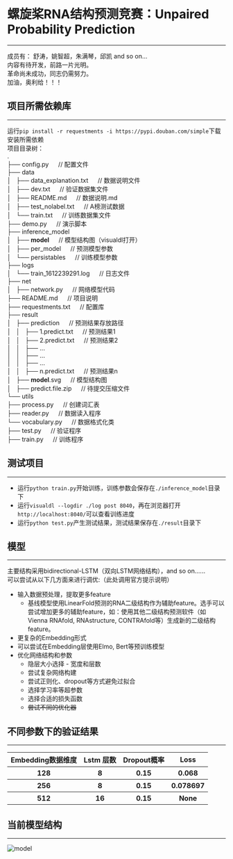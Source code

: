 # 螺旋桨RNA结构预测竞赛：Unpaired Probability Prediction  
***
成员有： 舒涛，姚智超，朱满琴，邱凯 and so on...  
内容有待开发，前路一片光明。  
革命尚未成功，同志仍需努力。  
加油，奥利给！！！

## 项目所需依赖库
***
运行`pip install -r requestments -i https://pypi.douban.com/simple`下载安装所需依赖  
项目目录树：  
.  
├── config.py           &#8195;    // 配置文件  
├── data  
│   ├── data_explanation.txt   &#8195;             // 数据说明文件  
│   ├── dev.txt                &#8195;             // 验证数据集文件  
│   ├── README.md              &#8195;             // 数据说明.md  
│   ├── test_nolabel.txt       &#8195;             // A榜测试数据  
│   └── train.txt              &#8195;             // 训练数据集文件  
├── demo.py            &#8195;      // 演示脚本  
├── inference_model  
│   ├── __model__      &#8195;      // 模型结构图（visualdl打开）  
│   ├── per_model      &#8195;     // 预测模型参数  
│   └── persistables   &#8195;     // 训练模型参数  
├── logs  
│   └── train_1612239291.log       &#8195;         // 日志文件  
├── net  
│   ├── network.py          &#8195;     // 网络模型代码  
├── README.md               &#8195;     // 项目说明  
├── requestments.txt        &#8195;     // 配置库  
├── result  
│   ├── prediction          &#8195;     // 预测结果存放路径  
│   │   ├── 1.predict.txt   &#8195;     // 预测结果1  
│   │   ├── 2.predict.txt   &#8195;     // 预测结果2  
│   │   ├──      ...  
│   │   ├──      ...  
│   │   ├──      ...  
│   │   ├── n.predict.txt   &#8195;     // 预测结果n  
│   ├── __model__.svg       &#8195;     // 模型结构图  
│   ├── predict.file.zip    &#8195;     // 待提交压缩文件  
└── utils  
    ├── process.py          &#8195;     // 创建词汇表  
    ├── reader.py           &#8195;     // 数据读入程序  
    └── vocabulary.py       &#8195;     // 数据格式化类  
├── test.py                 &#8195;     // 验证程序  
├── train.py                &#8195;     // 训练程序  


## 测试项目  
***
* 运行`python train.py`开始训练，训练参数会保存在`./inference_model`目录下  
* 运行`visualdl --logdir ./log post 8040`，再在浏览器打开`http://localhost:8040/`可以查看训练进度  
* 运行`python test.py`产生测试结果，测试结果保存在`./result`目录下  

## 模型
***
主要结构采用bidirectional-LSTM（双向LSTM网络结构），and so on......  
可以尝试从以下几方面来进行调优:（此处调用官方提示说明）  
* 输入数据预处理，提取更多feature
    * 基线模型使用LinearFold预测的RNA二级结构作为辅助feature。选手可以尝试增加更多的辅助feature，如：使用其他二级结构预测软件（如Vienna RNAfold, RNAstructure, CONTRAfold等）生成新的二级结构feature。
* 更复杂的Embedding形式
* 可以尝试在Embedding层使用Elmo, Bert等预训练模型
* 优化网络结构和参数
    * 隐层大小选择 - 宽度和层数
    * 尝试复杂网络构建
    * 尝试正则化、dropout等方式避免过拟合
    * 选择学习率等超参数
    * 选择合适的损失函数
    * ~~尝试不同的优化器~~

## 不同参数下的验证结果
***
<table>
    <thead>
        <tr>
            <th>Embedding数据维度</th>
            <th>Lstm 层数</th>
            <th>Dropout概率</th>
            <th>Loss</th>
        </tr>
    </thead>
    <tbody>
        <tr>
            <th>128</th>
            <th>8</th>
            <th>0.15</th>
            <th>0.068</th>
        </tr>
        <tr>
            <th>256</th>
            <th>8</th>
            <th>0.15</th>
            <th>0.078697</th>
        </tr>
        <tr>
            <th>512</th>
            <th>16</th>
            <th>0.15</th>
            <th>None</th>
        </tr>
    </tbody>
</table>


## 当前模型结构
***  
![model](https://github.com/NameLacker/RNA_Prediction/blob/master/result/__model__.svg)